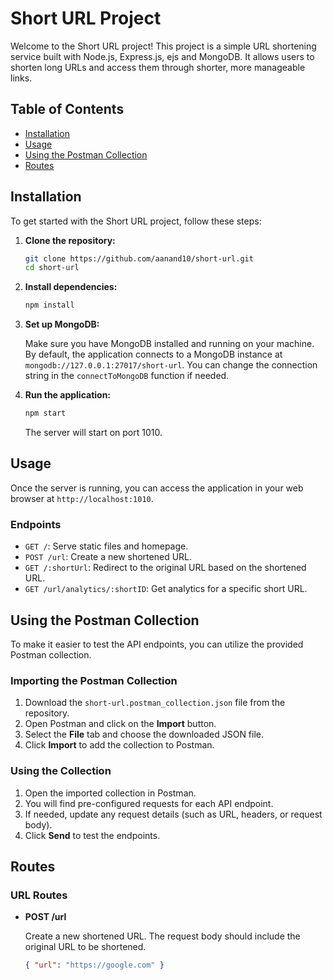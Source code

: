 # Short URL Project

Welcome to the Short URL project! This project is a simple URL shortening service built with Node.js, Express.js, ejs and MongoDB. It allows users to shorten long URLs and access them through shorter, more manageable links.

## Table of Contents

- [Installation](#installation)
- [Usage](#usage)
- [Using the Postman Collection](#Using_the_Postman_Collection)
- [Routes](#routes)

## Installation

To get started with the Short URL project, follow these steps:

1. **Clone the repository:**

   ```sh
   git clone https://github.com/aanand10/short-url.git
   cd short-url
   ```

2. **Install dependencies:**

   ```sh
   npm install
   ```

3. **Set up MongoDB:**

   Make sure you have MongoDB installed and running on your machine. By default, the application connects to a MongoDB instance at `mongodb://127.0.0.1:27017/short-url`. You can change the connection string in the `connectToMongoDB` function if needed.

4. **Run the application:**

   ```sh
   npm start
   ```

   The server will start on port 1010.

## Usage

Once the server is running, you can access the application in your web browser at `http://localhost:1010`.

### Endpoints

- `GET /`: Serve static files and homepage.
- `POST /url`: Create a new shortened URL.
- `GET /:shortUrl`: Redirect to the original URL based on the shortened URL.
- `GET /url/analytics/:shortID`: Get analytics for a specific short URL.

## Using the Postman Collection

To make it easier to test the API endpoints, you can utilize the provided Postman collection.

### Importing the Postman Collection

1. Download the `short-url.postman_collection.json` file from the repository.
2. Open Postman and click on the **Import** button.
3. Select the **File** tab and choose the downloaded JSON file.
4. Click **Import** to add the collection to Postman.

### Using the Collection

1. Open the imported collection in Postman.
2. You will find pre-configured requests for each API endpoint.
3. If needed, update any request details (such as URL, headers, or request body).
4. Click **Send** to test the endpoints.

## Routes

### URL Routes

- **POST /url**

  Create a new shortened URL. The request body should include the original URL to be shortened.

  ```json
  { "url": "https://google.com" }
  ```
